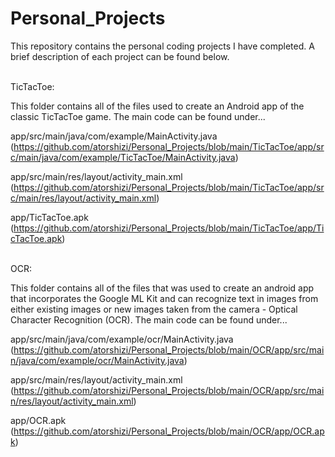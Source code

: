 # Personal_Projects
This repository contains the personal coding projects I have completed. A brief description of each project can be found below.
<br /><br />

TicTacToe:

This folder contains all of the files used to create an Android app of the classic TicTacToe game. The main code can be found under...


app/src/main/java/com/example/MainActivity.java\
(https://github.com/atorshizi/Personal_Projects/blob/main/TicTacToe/app/src/main/java/com/example/TicTacToe/MainActivity.java)


app/src/main/res/layout/activity_main.xml\
(https://github.com/atorshizi/Personal_Projects/blob/main/TicTacToe/app/src/main/res/layout/activity_main.xml)


app/TicTacToe.apk\
(https://github.com/atorshizi/Personal_Projects/blob/main/TicTacToe/app/TicTacToe.apk)
<br /><br />

OCR:

This folder contains all of the files that was used to create an android app that incorporates the Google ML Kit and can recognize text in images from either existing images or new images taken from the camera - Optical Character Recognition (OCR). The main code can be found under...


app/src/main/java/com/example/ocr/MainActivity.java\
(https://github.com/atorshizi/Personal_Projects/blob/main/OCR/app/src/main/java/com/example/ocr/MainActivity.java)


app/src/main/res/layout/activity_main.xml\
(https://github.com/atorshizi/Personal_Projects/blob/main/OCR/app/src/main/res/layout/activity_main.xml)


app/OCR.apk\
(https://github.com/atorshizi/Personal_Projects/blob/main/OCR/app/OCR.apk)
